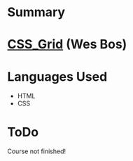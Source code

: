 # Summary
# [CSS_Grid](https://cssgrid.io/) (Wes Bos)

# Languages Used
- HTML
- CSS

# ToDo
Course not finished!
